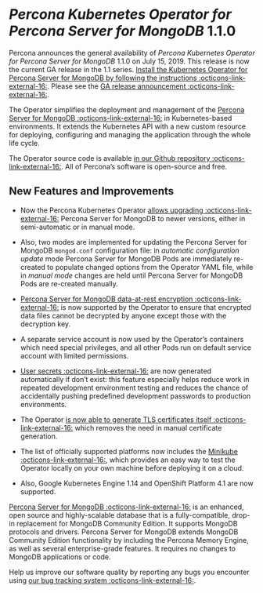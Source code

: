 # *Percona Kubernetes Operator for Percona Server for MongoDB* 1.1.0

Percona announces the general availability of *Percona Kubernetes Operator for Percona Server for MongoDB* 1.1.0 on July 15, 2019. This release is now the current GA release in the 1.1 series. [Install the Kubernetes Operator for Percona Server for MongoDB by following the instructions  :octicons-link-external-16:](https://www.percona.com/doc/kubernetes-operator-for-psmongodb/kubernetes.html). Please see the [GA release announcement  :octicons-link-external-16:](https://www.percona.com/blog/2019/05/29/percona-kubernetes-operators/).

The Operator simplifies the deployment and management of the [Percona Server for MongoDB  :octicons-link-external-16:](https://www.percona.com/software/mongo-database/percona-server-for-mongodb) in Kubernetes-based environments. It extends the Kubernetes API with a new custom resource for deploying, configuring and managing the application through the whole life cycle.

The Operator source code is available [in our Github repository  :octicons-link-external-16:](https://github.com/percona/percona-server-mongodb-operator). All of Percona’s software is open-source and free.

## New Features and Improvements


* Now the Percona Kubernetes Operator [allows upgrading  :octicons-link-external-16:](https://www.percona.com/doc/kubernetes-operator-for-psmongodb/update.html) Percona Server for MongoDB to newer versions, either in semi-automatic or in manual mode.


* Also, two modes are implemented for updating the Percona Server for MongoDB `mongod.conf` configuration file: in *automatic configuration update* mode Percona Server for MongoDB Pods are immediately re-created to populate changed options from the Operator YAML file, while in *manual mode* changes are held until Percona Server for MongoDB Pods are re-created manually.


* [Percona Server for MongoDB data-at-rest encryption  :octicons-link-external-16:](https://www.percona.com/doc/percona-server-for-mongodb/LATEST/data_at_rest_encryption.html) is now supported by the Operator to ensure that encrypted data files cannot be decrypted by anyone except those with the decryption key.


* A separate service account is now used by the Operator’s containers which need special privileges, and all other Pods run on default service account with limited permissions.


* [User secrets  :octicons-link-external-16:](https://www.percona.com/doc/kubernetes-operator-for-psmongodb/users.html) are now generated automatically if don’t exist: this feature especially helps reduce work in repeated development environment testing and reduces the chance of accidentally pushing predefined development passwords to production environments.


* The Operator [is now able to generate TLS certificates itself  :octicons-link-external-16:](https://www.percona.com/doc/kubernetes-operator-for-psmongodb/TLS.html) which removes the need in manual certificate generation.


* The list of officially supported platforms now includes the [Minikube  :octicons-link-external-16:](https://www.percona.com/doc/kubernetes-operator-for-psmongodb/minikube.html), which provides an easy way to test the Operator locally on your own machine before deploying it on a cloud.


* Also, Google Kubernetes Engine 1.14 and OpenShift Platform 4.1 are now supported.

[Percona Server for MongoDB  :octicons-link-external-16:](https://www.percona.com/software/mongo-database/percona-server-for-mongodb) is an enhanced, open source and highly-scalable database that is a fully-compatible, drop-in replacement for MongoDB Community Edition. It supports MongoDB protocols and drivers. Percona Server for MongoDB extends MongoDB Community Edition functionality by including the Percona Memory Engine, as well as several enterprise-grade features. It requires no changes to MongoDB applications or code.

Help us improve our software quality by reporting any bugs you encounter using [our bug tracking system  :octicons-link-external-16:](https://jira.percona.com/secure/Dashboard.jspa).

